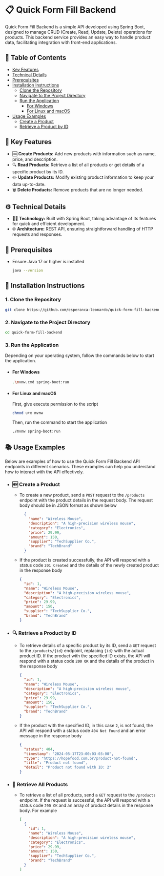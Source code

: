 # 📋 Quick Form Fill Backend

Quick Form Fill Backend is a simple API developed using Spring Boot, designed to manage CRUD (Create, Read, Update, Delete) operations for products. This backend service provides an easy way to handle product data, facilitating integration with front-end applications.

## 📑 Table of Contents
- [Key Features](#-key-features)
- [Technical Details](#%EF%B8%8F-technical-details)
- [Prerequisites](#-prerequisites)
- [Installation Instructions](#-installation-instructions)
  - [Clone the Repository](#1-clone-the-repository)
  - [Navigate to the Project Directory](#2-navigate-to-the-project-directory)
  - [Run the Application](#3-run-the-application)
    - [For Windows](#for-windows)
    - [For Linux and macOS](#for-windows)
- [Usage Examples](#-usage-examples)
  - [Create a Product](#-create-a-product)
  - [Retrieve a Product by ID](#-retrieve-a-product-by-id)

## 🚀 Key Features
- 🆕 **Create Products:** Add new products with information such as name, price, and description.
- 🔍 **Read Products:** Retrieve a list of all products or get details of a specific product by its ID.
- ✏️ **Update Products:** Modify existing product information to keep your data up-to-date.
- 🗑️ **Delete Products:** Remove products that are no longer needed.

## ⚙️ Technical Details
- 🧑‍💻 **Technology:** Built with Spring Boot, taking advantage of its features for quick and efficient development.
- 🌐 **Architecture:** REST API, ensuring straightforward handling of HTTP requests and responses.

## 🔧 Prerequisites
- Ensure Java 17 or higher is installed
  
  ```bash
  java --version
  ```
## 📝 Installation Instructions
### 1. Clone the Repository
```bash
git clone https://github.com/esperanca-leonardo/quick-form-fill-backend.git
```

### 2. Navigate to the Project Directory
```bash
cd quick-form-fill-backend
```

### 3. Run the Application
Depending on your operating system, follow the commands below to start the application.

- #### For Windows
  
  ```bash
  .\mvnw.cmd spring-boot:run
  ```

- #### For Linux and macOS
  First, give execute permission to the script

  ```bash
  chmod u+x mvnw
  ```

  Then, run the command to start the application

  ```bash
  ./mvnw spring-boot:run
  ```

## 📚 Usage Examples
Below are examples of how to use the Quick Form Fill Backend API endpoints in different scenarios. These examples can help you understand how to interact with the API effectively.

- ### 🆕 Create a Product
  - To create a new product, send a `POST` request to the `/products` endpoint with the product details in the request body. The request body should be in JSON format as shown below
    ```json
      {
        "name": "Wireless Mouse",
        "description": "A high-precision wireless mouse",
        "category": "Electronics",
        "price": 29.99,
        "amount": 150,
        "supplier": "TechSupplier Co.",
        "brand": "TechBrand"
      }
      ```

  - If the product is created successfully, the API will respond with a status code `201 Created` and the details of the newly created product in the response body
      ```json
      {
        "id": 1,
        "name": "Wireless Mouse",
        "description": "A high-precision wireless mouse",
        "category": "Electronics",
        "price": 29.99,
        "amount": 150,
        "supplier": "TechSupplier Co.",
        "brand": "TechBrand"
      }
      ```

- ### 🔍 Retrieve a Product by ID
  - To retrieve details of a specific product by its ID, send a `GET` request to the `/products/{id}` endpoint, replacing `{id}` with the actual product ID.
    If the product with the specified ID exists, the API will respond with a status code `200 OK` and the details of the product in the response body

    ```json
    {
      "id": 1,
      "name": "Wireless Mouse",
      "description": "A high-precision wireless mouse",
      "category": "Electronics",
      "price": 29.99,
      "amount": 150,
      "supplier": "TechSupplier Co.",
      "brand": "TechBrand"
    }
    ```

  - If the product with the specified ID, in this case `2`, is not found, the API will respond with a status code `404 Not Found` and an error message in the response body

    ```json
    {
      "status": 404,
      "timestamp": "2024-05-17T23:00:03-03:00",
      "type": "https://hopefood.com.br/product-not-found",
      "title": "Product not found",
      "detail": "Product not found with ID: 2"
    }
    ```
- ### 📄 Retrieve All Products
  - To retrieve a list of all products, send a `GET` request to the `/products` endpoint.
  If the request is successful, the API will respond with a status code `200 OK` and an array of product details in the response body. For example

    ```json
    [
      {
        "id": 1,
        "name": "Wireless Mouse",
        "description": "A high-precision wireless mouse",
        "category": "Electronics",
        "price": 29.99,
        "amount": 150,
        "supplier": "TechSupplier Co.",
        "brand": "TechBrand"
      }
    ]
    ```
      
